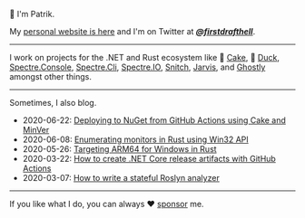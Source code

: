 👋 I'm Patrik. 

My [personal website is here](https://patriksvensson.se) and I'm on 
Twitter at [***@firstdrafthell***](https://twitter.com/firstdrafthell).

---

I work on projects for the .NET and Rust ecosystem like 
🍰 [Cake](https://github.com/cake-build/cake), 
🦆 [Duck](https://github.com/duckhq/duck),
[Spectre.Console](https://github.com/spectresystems/spectre.console), 
[Spectre.Cli](https://github.com/spectresystems/spectre.cli), 
[Spectre.IO](https://github.com/spectresystems/spectre.io), 
[Snitch](https://github.com/spectresystems/snitch), 
[Jarvis](https://github.com/spectresystems/jarvis), and
[Ghostly](https://github.com/spectresystems/ghostly) 
amongst other things.

---

Sometimes, I also blog.

* 2020-06-22: [Deploying to NuGet from GitHub Actions using Cake and MinVer](https://patriksvensson.se/2020/06/deploying-to-nuget-from-github-actions-using-cake-and-minver)
* 2020-06-08: [Enumerating monitors in Rust using Win32 API](https://patriksvensson.se/2020/06/enumerating-monitors-in-rust-using-win32-api)
* 2020-05-26: [Targeting ARM64 for Windows in Rust](https://patriksvensson.se/2020/05/targeting-arm-for-windows-in-rust)
* 2020-03-22: [How to create .NET Core release artifacts with GitHub Actions](https://patriksvensson.se/2020/03/creating-release-artifacts-with-github-actions)
* 2020-03-07: [How to write a stateful Roslyn analyzer](https://patriksvensson.se/2020/03/how-to-write-a-stateful-roslyn-analyzer)


---

If you like what I do, you can always 
♥ [sponsor](https://github.com/sponsors/patriksvensson) me.